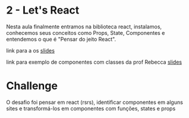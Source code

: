 # 2 - Let's React

Nesta aula finalmente entramos na biblioteca react, instalamos, conhecemos seus conceitos como Props, State, Componentes e entendemos o que é "Pensar do jeito React".

link para a os [slides](https://docs.google.com/presentation/d/1fV0px6hqFjo7ZePC5SAQ1dKSPDD2IVerRmmxZJrOb0U/edit?usp=sharing)

link para exemplo de componentes com classes da prof Rebecca [slides](https://github.com/ArantesRebecca/react-class)

# Challenge

O desafio foi pensar em react (rsrs), identificar componentes em alguns sites e transformá-los em componentes com funções, states e props
